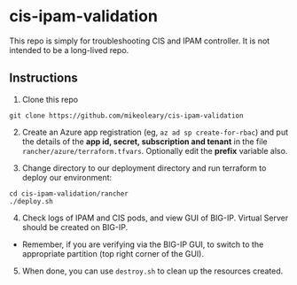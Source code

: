 # cis-ipam-validation
This repo is simply for troubleshooting CIS and IPAM controller. It is not intended to be a long-lived repo.

## Instructions

1. Clone this repo
````
git clone https://github.com/mikeoleary/cis-ipam-validation
````
2. Create an Azure app registration (eg, ```az ad sp create-for-rbac```) and put the details of the **app id, secret, subscription and tenant** in the file ```rancher/azure/terraform.tfvars```. Optionally edit the **prefix** variable also.

3. Change directory to our deployment directory and run terraform to deploy our environment:
````
cd cis-ipam-validation/rancher
./deploy.sh
```` 
4. Check logs of IPAM and CIS pods, and view GUI of BIG-IP. Virtual Server should be created on BIG-IP.
  * Remember, if you are verifying via the BIG-IP GUI, to switch to the appropriate partition (top right corner of the GUI).
5. When done, you can use ```destroy.sh``` to clean up the resources created.
